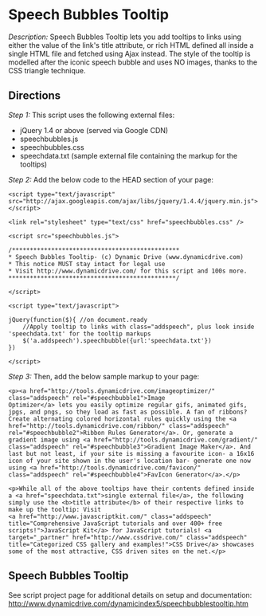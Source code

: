 # Speech Bubbles Tooltip #

*Description:*  Speech Bubbles Tooltip lets you add tooltips to links using either the value of the link's title attribute, or rich HTML defined all inside a single HTML file and fetched using Ajax instead. The style of the tooltip is modelled after the iconic speech bubble and uses NO images, thanks to the CSS triangle technique.

## Directions ##

*Step 1:* This script uses the following external files:

+ jQuery 1.4 or above (served via Google CDN)
+ speechbubbles.js
+ speechbubbles.css
+ speechdata.txt (sample external file containing the markup for the tooltips)

*Step 2:* Add the below code to the HEAD section of your page:

	<script type="text/javascript" src="http://ajax.googleapis.com/ajax/libs/jquery/1.4.4/jquery.min.js"></script>
	
	<link rel="stylesheet" type="text/css" href="speechbubbles.css" />
	
	<script src="speechbubbles.js">
	
	/***********************************************
	* Speech Bubbles Tooltip- (c) Dynamic Drive (www.dynamicdrive.com)
	* This notice MUST stay intact for legal use
	* Visit http://www.dynamicdrive.com/ for this script and 100s more.
	***********************************************/
	
	</script>
	
	<script type="text/javascript">
	
	jQuery(function($){ //on document.ready
	 	//Apply tooltip to links with class="addspeech", plus look inside 'speechdata.txt' for the tooltip markups
		$('a.addspeech').speechbubble({url:'speechdata.txt'})
	})
	
	</script>


*Step 3:* Then, add the below sample markup to your page:

	<p><a href="http://tools.dynamicdrive.com/imageoptimizer/" class="addspeech" rel="#speechbubble1">Image 
	Optimizer</a> lets you easily optimize regular gifs, animated gifs, jpgs, and pngs, so they load as fast as possible. A fan of ribbons? Create alternating colored horizontal rules quickly using the <a href="http://tools.dynamicdrive.com/ribbon/" class="addspeech" rel="#speechbubble2">Ribbon Rules Generator</a>. Or, generate a gradient image using <a href="http://tools.dynamicdrive.com/gradient/" class="addspeech" rel="#speechbubble3">Gradient Image Maker</a>. And last but not least, if your site is missing a favourite icon- a 16x16 icon of your site shown in the user's location bar- generate one now using <a href="http://tools.dynamicdrive.com/favicon/" class="addspeech" rel="#speechbubble4">FavIcon Generator</a>.</p>
	
	<p>While all of the above tooltips have their contents defined inside a <a href="speechdata.txt">single external file</a>, the following simply use the <b>title attribute</b> of their respective links to make up the tooltip: Visit
	<a href="http://www.javascriptkit.com/" class="addspeech" title="Comprehensive JavaScript tutorials and over 400+ free scripts!">JavaScript Kit</a> for JavaScript tutorials! <a target="_partner" href="http://www.cssdrive.com/" class="addspeech" title="Categorized CSS gallery and examples!">CSS Drive</a> showcases some of the most attractive, CSS driven sites on the net.</p>

## Speech Bubbles Tooltip ##

See script project page for additional details on setup and documentation: <http://www.dynamicdrive.com/dynamicindex5/speechbubblestooltip.htm>
